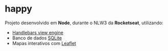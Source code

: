 # happy
Projeto desenvolvido em __Node__, durante o NLW3 da __Rocketseat__, utilizando:

* <ins>Handlebars view engine
* Banco de dados <ins>SQLite</ins>
* Mapas interativos com <ins>Leaflet</ins>

